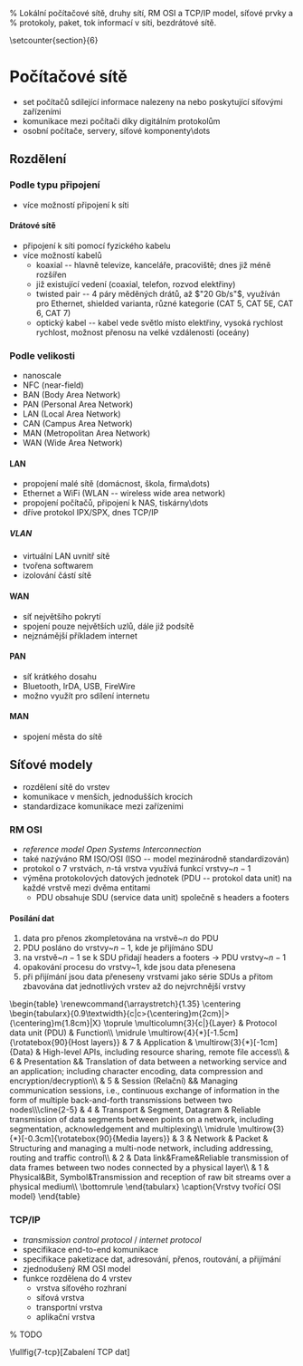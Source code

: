 % Lokální počítačové sítě, druhy sítí, RM OSI a TCP/IP model, síťové prvky a
% protokoly, paket, tok informací v síti, bezdrátové sítě.

\setcounter{section}{6}
# Počítačové sítě
- set počítačů sdílející informace nalezeny na nebo poskytující síťovými zařízeními
- komunikace mezi počítači díky digitálním protokolům
- osobní počítače, servery, síťové komponenty\dots

## Rozdělení

### Podle typu připojení
- více možností připojení k síti

#### Drátové sítě
- připojení k síti pomocí fyzického kabelu
- více možností kabelů
	- koaxial -- hlavně televize, kanceláře, pracoviště; dnes již méně rozšířen
	- již existující vedení (coaxial, telefon, rozvod elektřiny)
	- twisted pair -- 4 páry měděných drátů, až $"20 Gb/s"$, využíván pro Ethernet, shielded varianta, různé kategorie (CAT 5, CAT 5E, CAT 6, CAT 7)
	- optický kabel -- kabel vede světlo místo elektřiny, vysoká rychlost rychlost, možnost přenosu na velké vzdálenosti (oceány)

### Podle velikosti
- nanoscale
- NFC (near-field)
- BAN (Body Area Network)
- PAN (Personal Area Network)
- LAN (Local Area Network)
- CAN (Campus Area Network)
- MAN (Metropolitan Area Network)
- WAN (Wide Area Network)

#### LAN
- propojení malé sítě (domácnost, škola, firma\dots)
- Ethernet a WiFi (WLAN -- wireless wide area network)
- propojení počítačů, připojení k NAS, tiskárny\dots
- dříve protokol IPX/SPX, dnes TCP/IP

##### VLAN
- virtuální LAN uvnitř sítě
- tvořena softwarem
- izolování částí sítě

#### WAN
- síť největšího pokrytí
- spojení pouze největších uzlů, dále již podsítě
- nejznámější příkladem internet

#### PAN
- síť krátkého dosahu
- Bluetooth, IrDA, USB, FireWire
- možno využít pro sdílení internetu

#### MAN
- spojení města do sítě

## Síťové modely
- rozdělení sítě do vrstev
- komunikace v menších, jednodušších krocích
- standardizace komunikace mezi zařízeními

### RM OSI
- *reference model Open Systems Interconnection*
- také nazýváno RM ISO/OSI (ISO -- model mezinárodně standardizován)
- protokol o 7 vrstvách, $n$-tá vrstva využívá funkcí vrstvy~$n-1$
- výměna protokolových datových jednotek (PDU -- protokol data unit) na každé vrstvě mezi dvěma entitami
	- PDU obsahuje SDU (service data unit) společně s headers a footers

#### Posílání dat
1. data pro přenos zkompletována na vrstvě~$n$ do PDU
1. PDU posláno do vrstvy~$n-1$, kde je přijímáno SDU
1. na vrstvě~$n-1$ se k SDU přidají headers a footers $\rightarrow$ PDU vrstvy~$n-1$
1. opakování procesu do vrstvy~$1$, kde jsou data přenesena
1. při přijímání jsou data přeneseny vrstvami jako série SDUs a přitom zbavována dat jednotlivých vrstev až do nejvrchnější vrstvy

\begin{table}
\renewcommand{\arraystretch}{1.35}
\centering
\begin{tabularx}{0.9\textwidth}{c|c>{\centering}m{2cm}|>{\centering}m{1.8cm}|X}
\toprule
\multicolumn{3}{c|}{Layer} & Protocol data unit (PDU) & Function\\\\
\midrule
\multirow{4}{\*}[-1.5cm]{\rotatebox{90}{Host layers}} & 7 & Application & \multirow{3}{\*}[-1cm]{Data} & High-level APIs, including resource sharing, remote file access\\\\
& 6 & Presentation && Translation of data between a networking service and an application; including character encoding, data compression and encryption/decryption\\\\
& 5 & Session (Relační) && Managing communication sessions, i.e., continuous exchange of information in the form of multiple back-and-forth transmissions between two nodes\\\\\cline{2-5}
& 4 & Transport & Segment, Datagram & Reliable transmission of data segments between points on a network, including segmentation, acknowledgement and multiplexing\\\\
\midrule
\multirow{3}{\*}[-0.3cm]{\rotatebox{90}{Media layers}} & 3 & Network & Packet & Structuring and managing a multi-node network, including addressing, routing and traffic control\\\\
& 2 & Data link&Frame&Reliable transmission of data frames between two nodes connected by a physical layer\\\\
& 1 & Physical&Bit, Symbol&Transmission and reception of raw bit streams over a physical medium\\\\
\bottomrule
\end{tabularx}
\caption{Vrstvy tvořící OSI model}
\end{table}

### TCP/IP
- *transmission control protocol* / *internet protocol*
- specifikace end-to-end komunikace
- specifikace paketizace dat, adresování, přenos, routování, a přijímání
- zjednodušený RM OSI model
- funkce rozdělena do 4 vrstev
	- vrstva síťového rozhraní
	- síťová vrstva
	- transportní vrstva
	- aplikační vrstva

% TODO

\fullfig{7-tcp}[Zabalení TCP dat]

